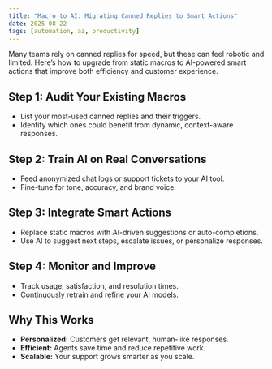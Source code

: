 ```yaml
---
title: "Macro to AI: Migrating Canned Replies to Smart Actions"
date: 2025-08-22
tags: [automation, ai, productivity]
---
```


Many teams rely on canned replies for speed, but these can feel robotic and limited. Here’s how to upgrade from static macros to AI-powered smart actions that improve both efficiency and customer experience.

## Step 1: Audit Your Existing Macros
- List your most-used canned replies and their triggers.
- Identify which ones could benefit from dynamic, context-aware responses.

## Step 2: Train AI on Real Conversations
- Feed anonymized chat logs or support tickets to your AI tool.
- Fine-tune for tone, accuracy, and brand voice.

## Step 3: Integrate Smart Actions
- Replace static macros with AI-driven suggestions or auto-completions.
- Use AI to suggest next steps, escalate issues, or personalize responses.

## Step 4: Monitor and Improve
- Track usage, satisfaction, and resolution times.
- Continuously retrain and refine your AI models.

## Why This Works
- **Personalized:** Customers get relevant, human-like responses.
- **Efficient:** Agents save time and reduce repetitive work.
- **Scalable:** Your support grows smarter as you scale.
